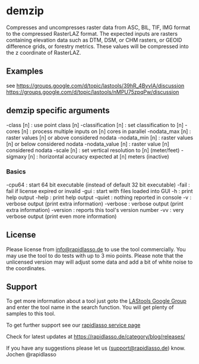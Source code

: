 ﻿# demzip

Compresses and uncompresses raster data from ASC, BIL, TIF, IMG
format to the compressed RasterLAZ format. The expected inputs
are rasters containing elevation data such as DTM, DSM, or CHM
rasters, or GEOID difference grids, or forestry metrics. These
values will be compressed into the z coordinate of RasterLAZ.

## Examples

see
https://groups.google.com/d/topic/lastools/39hR_4BvvIA/discussion
https://groups.google.com/d/topic/lastools/nMPU75zpqPw/discussion


## demzip specific arguments

-class [n]          : use point class [n]
-classification [n] : set classification to [n]
-cores [n]          : process multiple inputs on [n] cores in parallel
-nodata_max [n]     : raster values [n] or above considered nodata
-nodata_min [n]     : raster values [n] or below considered nodata
-nodata_value [n]   : raster value [n] considered nodata
-scale [n]          : set vertical resolution to [n] (meter/feet)
-sigmaxy [n]        : horizontal accuracy expected at [n] meters (inactive)

### Basics
-cpu64   : start 64 bit executable (instead of default 32 bit executable)
-fail    : fail if license expired or invalid
-gui     : start with files loaded into GUI
-h       : print help output
-help    : print help output
-quiet   : nothing reported in console
-v       : verbose output (print extra information)
-verbose : verbose output (print extra information)
-version : reports this tool's version number
-vv      : very verbose output (print even more information)


## License

Please license from info@rapidlasso.de to use the tool
commercially. 
You may use the tool to do tests with up to 3 mio points.
Please note that the unlicensed version may will adjust
some data and add a bit of white noise to the coordinates.

## Support

To get more information about a tool just goto the
[LAStools Google Group](http://groups.google.com/group/lastools/)
and enter the tool name in the search function.
You will get plenty of samples to this tool.

To get further support see our
[rapidlasso service page](https://rapidlasso.de/service/)

Check for latest updates at
https://rapidlasso.de/category/blog/releases/

If you have any suggestions please let us (support@rapidlasso.de) know.
Jochen @rapidlasso
